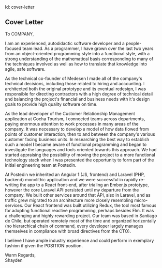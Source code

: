 Id: cover-letter

## Cover Letter

To COMPANY,

I am an experienced, autodidactic software developer and a people-focused team lead. As a programmer, I have grown over the last two years from an object-oriented programming style into a functional style, with a strong understanding of the mathematical basis corresponding to many of the techniques involved as well as how to translate that knowledge into agile, safe software.

As the technical co-founder of Medesen I made all of the company's technical decisions, including those related to hiring and accounting. I architected both the original prototype and its eventual redesign, I was responsible for directing contractors with a high degree of technical detail and balancing the project's financial and business needs with it's design goals to provide high quality software on time.

As the lead developer of the Customer Relationship Management application at Cocha Tourism, I connected teams across departments, paying enormous attention to work processes in many areas of the company. It was necessary to develop a model of how data flowed from points of customer interaction, then to and between the company's various customer facing business units. In researching the best way to establish such a model I became aware of functional programming and began to investigate the languages and tools oriented towards this approach. We had started appraising the possibility of moving the project to a more functional technology stack when I was presented the opportunity to form part of the initial engineering team at Postedin.

At Postedin we inherited an Angular 1 (JS, frontend) and Laravel (PHP, backend) monolithic application and we were successful in rapidly re-writing the app to a React front-end, after trialing an Ember.js prototype, however the core Laravel API persisted until my departure from the company. We built other services around that API, also in Laravel, and as traffic grew migrated to an architecture more closely resembling micro-services. Our React frontend was built utilizing Redux, the tool most famous for adopting functional reactive programming, perhaps besides Elm. It was a challenging and highly rewarding project. Our team was based in Santiago de Chile, but operated remotely most of the time and organized horizontally (no hierarchical chain of command, every developer largely manages themselves in compliance with broad directives from the CTO).

I believe I have ample industry experience and could perform in exemplary fashion if given the POSITION position.

Warm Regards,  
Shayden
